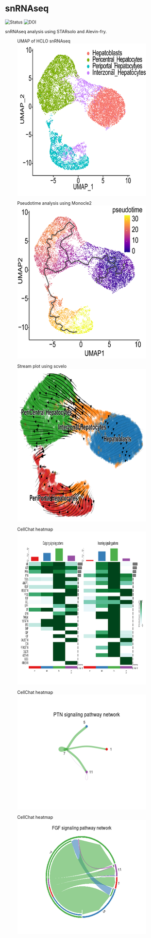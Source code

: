 # snRNAseq

![Status](https://img.shields.io/badge/status-alpha-red)
![DOI](https://img.shields.io/badge/DOI-in__progress-blue)

snRNAseq analysis using STARsolo and Alevin-fry.

<figure>
    <div class="caption">UMAP of HCLO snRNAseq</div>
    <img src="https://github.com/hasanwraeth/snRNAseq/blob/main/UMAP.png" width="500" height="500" align='center'>
</figure>

<figure>
    <div class="caption">Pseudotime analysis using Monocle2</div>
    <img src="https://github.com/hasanwraeth/snRNAseq/blob/main/Pseudotime_m3.png" width="500" height="500">
</figure>

<figure>
    <div class="caption">Stream plot using scvelo</div>
    <img src="https://github.com/hasanwraeth/snRNAseq/blob/main/scvelo_embedding_stream.png" width="500" height="500">
</figure>

<figure>
    <div class="caption">CellChat heatmap</div>
    <img src="https://github.com/hasanwraeth/snRNAseq/blob/main/cellchat_heat.png" width="750" height="500">
</figure>

<figure>
    <div class="caption">CellChat heatmap</div>
    <img src="https://github.com/hasanwraeth/snRNAseq/blob/main/PTN.png" width="500" height="375">
</figure>

<figure>
    <div class="caption">CellChat heatmap</div>
    <img src="https://github.com/hasanwraeth/snRNAseq/blob/main/FGF.png" width="500" height="375">
</figure>





